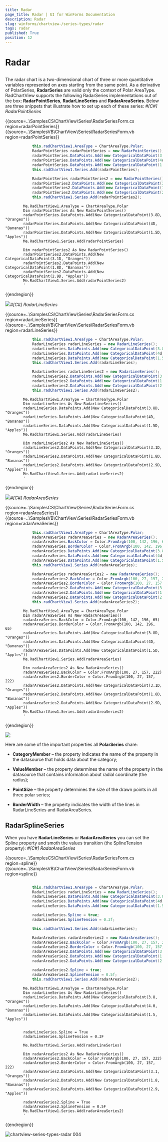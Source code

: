 ```yaml
---
title: Radar
page_title: Radar | UI for WinForms Documentation
description: Radar
slug: winforms/chartview-/series-types/radar
tags: radar
published: True
position: 12
---
```


# Radar



## 

The radar chart is a two-dimensional chart of three or more quantitative variables represented on axes starting from the same point.
          As a derivative of PolarSeries, __RadarSeries__ are valid only the context of Polar AreaType. RadChartView supports the following
          RadarSeries implementations out of the box: __RadarPointSeries__, __RadarLineSeries__ and
          __RadarAreaSeries__. Below are three snippets that illustrate how to set up each of these series:
          #_[C#] RadarPointSeries_

	



{{source=..\SamplesCS\ChartView\Series\RadarSeriesForm.cs region=radarPointSeries}} 
{{source=..\SamplesVB\ChartView\Series\RadarSeriesForm.vb region=radarPointSeries}} 

````C#
            this.radChartView1.AreaType = ChartAreaType.Polar;
            RadarPointSeries radarPointSeries = new RadarPointSeries();
            radarPointSeries.DataPoints.Add(new CategoricalDataPoint(3.8d, "Oranges"));
            radarPointSeries.DataPoints.Add(new CategoricalDataPoint(4d, "Bananas"));
            radarPointSeries.DataPoints.Add(new CategoricalDataPoint(1.5d, "Apples"));
            this.radChartView1.Series.Add(radarPointSeries);

            RadarPointSeries radarPointSeries2 = new RadarPointSeries();
            radarPointSeries2.DataPoints.Add(new CategoricalDataPoint(3.1d, "Oranges"));
            radarPointSeries2.DataPoints.Add(new CategoricalDataPoint(1.8d, "Bananas"));
            radarPointSeries2.DataPoints.Add(new CategoricalDataPoint(2.9d, "Apples"));
            this.radChartView1.Series.Add(radarPointSeries2);
````
````VB.NET
        Me.RadChartView1.AreaType = ChartAreaType.Polar
        Dim radarPointSeries As New RadarPointSeries()
        radarPointSeries.DataPoints.Add(New CategoricalDataPoint(3.8D, "Oranges"))
        radarPointSeries.DataPoints.Add(New CategoricalDataPoint(4D, "Bananas"))
        radarPointSeries.DataPoints.Add(New CategoricalDataPoint(1.5D, "Apples"))
        Me.RadChartView1.Series.Add(radarPointSeries)

        Dim radarPointSeries2 As New RadarPointSeries()
        radarPointSeries2.DataPoints.Add(New CategoricalDataPoint(3.1D, "Oranges"))
        radarPointSeries2.DataPoints.Add(New CategoricalDataPoint(1.8D, "Bananas"))
        radarPointSeries2.DataPoints.Add(New CategoricalDataPoint(2.9D, "Apples"))
        Me.RadChartView1.Series.Add(radarPointSeries2)
        '
````

{{endregion}} 


![](images/chartview-series-types-radar001.png)#_[C#] RadarLineSeries_

	



{{source=..\SamplesCS\ChartView\Series\RadarSeriesForm.cs region=radarLineSeries}} 
{{source=..\SamplesVB\ChartView\Series\RadarSeriesForm.vb region=radarLineSeries}} 

````C#
            this.radChartView1.AreaType = ChartAreaType.Polar;
            RadarLineSeries radarLineSeries = new RadarLineSeries();
            radarLineSeries.DataPoints.Add(new CategoricalDataPoint(3.8d, "Oranges"));
            radarLineSeries.DataPoints.Add(new CategoricalDataPoint(4d, "Bananas"));
            radarLineSeries.DataPoints.Add(new CategoricalDataPoint(1.5d, "Apples"));
            this.radChartView1.Series.Add(radarLineSeries);

            RadarLineSeries radarLineSeries2 = new RadarLineSeries();
            radarLineSeries2.DataPoints.Add(new CategoricalDataPoint(3.1d, "Oranges"));
            radarLineSeries2.DataPoints.Add(new CategoricalDataPoint(1.8d, "Bananas"));
            radarLineSeries2.DataPoints.Add(new CategoricalDataPoint(2.9d, "Apples"));
            this.radChartView1.Series.Add(radarLineSeries2);
````
````VB.NET
        Me.RadChartView1.AreaType = ChartAreaType.Polar
        Dim radarLineSeries As New RadarLineSeries()
        radarLineSeries.DataPoints.Add(New CategoricalDataPoint(3.8D, "Oranges"))
        radarLineSeries.DataPoints.Add(New CategoricalDataPoint(4D, "Bananas"))
        radarLineSeries.DataPoints.Add(New CategoricalDataPoint(1.5D, "Apples"))
        Me.RadChartView1.Series.Add(radarLineSeries)

        Dim radarLineSeries2 As New RadarLineSeries()
        radarLineSeries2.DataPoints.Add(New CategoricalDataPoint(3.1D, "Oranges"))
        radarLineSeries2.DataPoints.Add(New CategoricalDataPoint(1.8D, "Bananas"))
        radarLineSeries2.DataPoints.Add(New CategoricalDataPoint(2.9D, "Apples"))
        Me.RadChartView1.Series.Add(radarLineSeries2)
        '
````

{{endregion}} 


![](images/chartview-series-types-radar002.png)#_[C#] RadarAreaSeries_

	



{{source=..\SamplesCS\ChartView\Series\RadarSeriesForm.cs region=radarAreaSeries}} 
{{source=..\SamplesVB\ChartView\Series\RadarSeriesForm.vb region=radarAreaSeries}} 

````C#
            this.radChartView1.AreaType = ChartAreaType.Polar;
            RadarAreaSeries radarAreaSeries = new RadarAreaSeries();
            radarAreaSeries.BackColor = Color.FromArgb(100, 142, 196, 65);
            radarAreaSeries.BorderColor = Color.FromArgb(100, 142, 196, 65);
            radarAreaSeries.DataPoints.Add(new CategoricalDataPoint(3.8d, "Oranges"));
            radarAreaSeries.DataPoints.Add(new CategoricalDataPoint(4d, "Bananas"));
            radarAreaSeries.DataPoints.Add(new CategoricalDataPoint(1.5d, "Apples"));
            this.radChartView1.Series.Add(radarAreaSeries);

            RadarAreaSeries radarAreaSeries2 = new RadarAreaSeries();
            radarAreaSeries2.BackColor = Color.FromArgb(100, 27, 157, 222);
            radarAreaSeries2.BorderColor = Color.FromArgb(100, 27, 157, 222);
            radarAreaSeries2.DataPoints.Add(new CategoricalDataPoint(3.1d, "Oranges"));
            radarAreaSeries2.DataPoints.Add(new CategoricalDataPoint(1.8d, "Bananas"));
            radarAreaSeries2.DataPoints.Add(new CategoricalDataPoint(2.9d, "Apples"));
            this.radChartView1.Series.Add(radarAreaSeries2);
````
````VB.NET
        Me.RadChartView1.AreaType = ChartAreaType.Polar
        Dim radarAreaSeries As New RadarAreaSeries()
        radarAreaSeries.BackColor = Color.FromArgb(100, 142, 196, 65)
        radarAreaSeries.BorderColor = Color.FromArgb(100, 142, 196, 65)
        radarAreaSeries.DataPoints.Add(New CategoricalDataPoint(3.8D, "Oranges"))
        radarAreaSeries.DataPoints.Add(New CategoricalDataPoint(4D, "Bananas"))
        radarAreaSeries.DataPoints.Add(New CategoricalDataPoint(1.5D, "Apples"))
        Me.RadChartView1.Series.Add(radarAreaSeries)

        Dim radarAreaSeries2 As New RadarAreaSeries()
        radarAreaSeries2.BackColor = Color.FromArgb(100, 27, 157, 222)
        radarAreaSeries2.BorderColor = Color.FromArgb(100, 27, 157, 222)
        radarAreaSeries2.DataPoints.Add(New CategoricalDataPoint(3.1D, "Oranges"))
        radarAreaSeries2.DataPoints.Add(New CategoricalDataPoint(1.8D, "Bananas"))
        radarAreaSeries2.DataPoints.Add(New CategoricalDataPoint(2.9D, "Apples"))
        Me.RadChartView1.Series.Add(radarAreaSeries2)
        '
````

{{endregion}} 


![](images/chartview-series-types-radar003.png)

Here are some of the important properties all __PolarSeries__ share:
        

* __CategoryMember__ – the property indicates the name of the property in the datasource that holds data about the category;
            

* __ValueMember__ – the property determines the name of the property in the datasource that contains information about radial coordinate (the radius);
            

* __PointSize__ – the property determines the size of the drawn points in all three polar series;
            

* __BorderWidth__ – the property indicates the width of the lines in RadarLineSeries and RadarAreaSeries.
            

## RadarSplineSeries

When you have __RadarLineSeries__ or __RadarAreaSeries__ you can set the Spline property and smoth the values
          transition (the SplineTension property):
        #_[C#] RadarAreaSeries_

	



{{source=..\SamplesCS\ChartView\Series\RadarSeriesForm.cs region=spline}} 
{{source=..\SamplesVB\ChartView\Series\RadarSeriesForm.vb region=spline}} 

````C#

            this.radChartView1.AreaType = ChartAreaType.Polar;
            RadarLineSeries radarLineSeries = new RadarLineSeries();
            radarLineSeries.DataPoints.Add(new CategoricalDataPoint(3.8d, "Oranges"));
            radarLineSeries.DataPoints.Add(new CategoricalDataPoint(4d, "Bananas"));
            radarLineSeries.DataPoints.Add(new CategoricalDataPoint(1.5d, "Apples"));

            radarLineSeries.Spline = true;
            radarLineSeries.SplineTension = 0.3f;

            this.radChartView1.Series.Add(radarLineSeries);

            RadarAreaSeries radarAreaSeries2 = new RadarAreaSeries();
            radarAreaSeries2.BackColor = Color.FromArgb(100, 27, 157, 222);
            radarAreaSeries2.BorderColor = Color.FromArgb(100, 27, 157, 222);
            radarAreaSeries2.DataPoints.Add(new CategoricalDataPoint(3.1d, "Oranges"));
            radarAreaSeries2.DataPoints.Add(new CategoricalDataPoint(1.8d, "Bananas"));
            radarAreaSeries2.DataPoints.Add(new CategoricalDataPoint(2.9d, "Apples"));

            radarAreaSeries2.Spline = true;
            radarAreaSeries2.SplineTension = 0.5f;
            this.radChartView1.Series.Add(radarAreaSeries2);
````
````VB.NET
        Me.RadChartView1.AreaType = ChartAreaType.Polar
        Dim radarLineSeries As New RadarLineSeries()
        radarLineSeries.DataPoints.Add(New CategoricalDataPoint(3.8, "Oranges"))
        radarLineSeries.DataPoints.Add(New CategoricalDataPoint(4.0, "Bananas"))
        radarLineSeries.DataPoints.Add(New CategoricalDataPoint(1.5, "Apples"))


        radarLineSeries.Spline = True
        radarLineSeries.SplineTension = 0.3F

        Me.RadChartView1.Series.Add(radarLineSeries)

        Dim radarAreaSeries2 As New RadarAreaSeries()
        radarAreaSeries2.BackColor = Color.FromArgb(100, 27, 157, 222)
        radarAreaSeries2.BorderColor = Color.FromArgb(100, 27, 157, 222)
        radarAreaSeries2.DataPoints.Add(New CategoricalDataPoint(3.1, "Oranges"))
        radarAreaSeries2.DataPoints.Add(New CategoricalDataPoint(1.8, "Bananas"))
        radarAreaSeries2.DataPoints.Add(New CategoricalDataPoint(2.9, "Apples"))

        radarAreaSeries2.Spline = True
        radarAreaSeries2.SplineTension = 0.5F
        Me.RadChartView1.Series.Add(radarAreaSeries2)
        '
````

{{endregion}} 


![chartview-series-types-radar 004](images/chartview-series-types-radar004.png)
